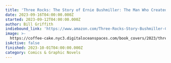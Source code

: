 ```yaml
---
title: 'Three Rocks: The Story of Ernie Bushmiller: The Man Who Created Nancy'
date: 2023-09-16T04:00:00.000Z
started: 2023-09-12T04:00:00.000Z
author: Bill Griffith
indiebound_link: 'https://www.amazon.com/Three-Rocks-Story-Bushmiller-Created/dp/1419745905'
image: >-
  https://coffee-cake.nyc3.digitaloceanspaces.com/book_covers/2023/three-rocks.jpeg
isActive: false
finished: 2023-10-01T04:00:00.000Z
category: Comics & Graphic Novels
---
```


